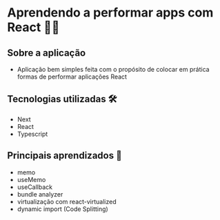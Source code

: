 # Aprendendo a performar apps com React 👩‍🚀

## Sobre a aplicação 
- Aplicação bem simples feita com o propósito de colocar em prática formas de performar aplicações React

## Tecnologias utilizadas 🛠
- Next
- React
- Typescript

## Principais aprendizados 🚀
- memo
- useMemo
- useCallback
- bundle analyzer
- virtualização com react-virtualized
- dynamic import (Code Splitting)
